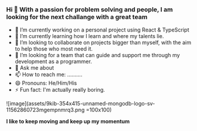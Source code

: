 ### Hi 👋 With a passion for problem solving and people, I am looking for the next challange with a great team

- 🔭 I’m currently working on a personal project using React & TypeScript
- 🌱 I’m currently learning how I learn and where my talents lie.
- 👯 I’m looking to collaborate on projects bigger than myself, with the aim to help those who most need it.
- 🤔 I’m looking for a team that can guide and support me through my development as a programmer.
- 💬 Ask me about
- 📫 How to reach me: ..........
- 😄 Pronouns: He/Him/His
- ⚡ Fun fact: I'm actually really boring.

![image](assets/9kib-354x415-unnamed-mongodb-logo-sv-11562860723mgempnmrq3.png =100x100)

**I like to keep moving and keep up my momentum**

